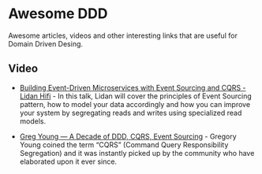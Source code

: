 
# Awesome DDD

Awesome articles, videos and other interesting links that are useful for Domain Driven Desing.

Video
----------------------

- [Building Event-Driven Microservices with Event Sourcing and CQRS - Lidan Hifi](https://www.youtube.com/watch?v=XWTrcBqXi6s) - In this talk, Lidan will cover the principles of Event Sourcing pattern, how to model your data accordingly and how you can improve your system by segregating reads and writes using specialized read models.

- [Greg Young — A Decade of DDD, CQRS, Event Sourcing](https://www.youtube.com/watch?v=LDW0QWie21s) - Gregory Young coined the term “CQRS” (Command Query Responsibility Segregation) and it was instantly picked up by the community who have elaborated upon it ever since.